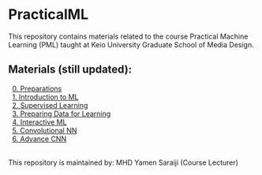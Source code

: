 # PracticalML

This repository contains materials related to the course Practical Machine Learning (PML) taught at Keio University Graduate School of Media Design.

## Materials (still updated):

&nbsp;&nbsp;[0. Preparations](https://github.com/mrayy/PracticalML/blob/master/0.%20Preparations/0.%20Preparations.ipynb)
<br>&nbsp;&nbsp;[1. Introduction to ML](https://github.com/mrayy/PracticalML/blob/master/1.%20Introduction%20to%20ML/Session%201.ipynb)
<br>&nbsp;&nbsp;[2. Supervised Learning](https://github.com/mrayy/PracticalML/blob/master/2.%20ML%20Algorithms/Session%202.ipynb)
<br>&nbsp;&nbsp;[3. Preparing Data for Learning](https://github.com/mrayy/PracticalML/blob/master/3.%20Data%20Preparation/Session%203.ipynb)
<br>&nbsp;&nbsp;[4. Interactive ML](https://github.com/mrayy/PracticalML/blob/master/4.%20Interactive%20ML/Session%204.ipynb)
<br>&nbsp;&nbsp;[5. Convolutional NN](https://github.com/mrayy/PracticalML/blob/master/5.%20CNN/Session%205.ipynb) 
<br>&nbsp;&nbsp;[6. Advance CNN](https://github.com/mrayy/PracticalML/blob/master/6.%20Advance%20CNN/Session%206.ipynb) 


<br>This repository is maintained by: MHD Yamen Saraiji (Course Lecturer)
